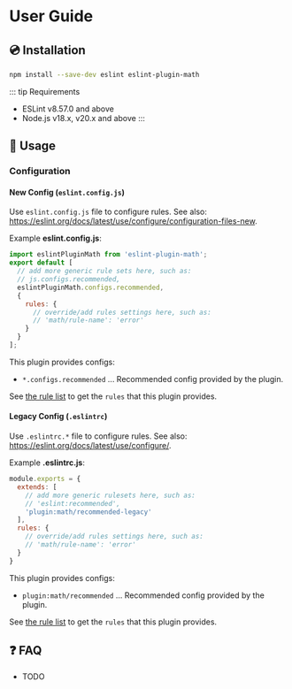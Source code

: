 # User Guide

## :cd: Installation

```bash
npm install --save-dev eslint eslint-plugin-math
```

::: tip Requirements

- ESLint v8.57.0 and above
- Node.js v18.x, v20.x and above
:::

## :book: Usage

<!--USAGE_GUIDE_START-->

### Configuration

#### New Config (`eslint.config.js`)

Use `eslint.config.js` file to configure rules. See also: <https://eslint.org/docs/latest/use/configure/configuration-files-new>.

Example **eslint.config.js**:

```mjs
import eslintPluginMath from 'eslint-plugin-math';
export default [
  // add more generic rule sets here, such as:
  // js.configs.recommended,
  eslintPluginMath.configs.recommended,
  {
    rules: {
      // override/add rules settings here, such as:
      // 'math/rule-name': 'error'
    }
  }
];
```

This plugin provides configs:

- `*.configs.recommended` ... Recommended config provided by the plugin.

See [the rule list](../rules/index.md) to get the `rules` that this plugin provides.

#### Legacy Config (`.eslintrc`)

Use `.eslintrc.*` file to configure rules. See also: <https://eslint.org/docs/latest/use/configure/>.

Example **.eslintrc.js**:

```js
module.exports = {
  extends: [
    // add more generic rulesets here, such as:
    // 'eslint:recommended',
    'plugin:math/recommended-legacy'
  ],
  rules: {
    // override/add rules settings here, such as:
    // 'math/rule-name': 'error'
  }
}
```

This plugin provides configs:

- `plugin:math/recommended` ... Recommended config provided by the plugin.

See [the rule list](../rules/index.md) to get the `rules` that this plugin provides.

<!--USAGE_GUIDE_END-->

## :question: FAQ

- TODO
